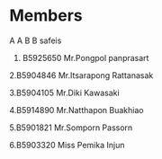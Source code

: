 Members
=======

  
A
A
B
B
safeis

1. B5925650 Mr.Pongpol panprasart

2.B5904846 Mr.Itsarapong Rattanasak

3.B5904105 Mr.Diki Kawasaki

4.B5914890 Mr.Natthapon Buakhiao

5.B5901821 Mr.Somporn Passorn

6.B5903320 Miss Pemika Injun
